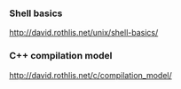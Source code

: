 
### Shell basics
http://david.rothlis.net/unix/shell-basics/

### C++ compilation model
http://david.rothlis.net/c/compilation_model/
